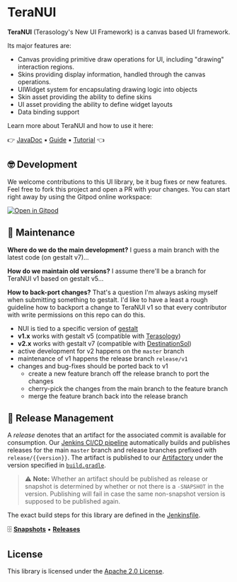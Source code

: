 # TeraNUI

**TeraNUI** (Terasology's New UI Framework) is a canvas based UI framework.

Its major features are:

- Canvas providing primitive draw operations for UI, including "drawing" interaction regions.
- Skins providing display information, handled through the canvas operations.
- UIWidget system for encapsulating drawing logic into objects
- Skin asset providing the ability to define skins
- UI asset providing the ability to define widget layouts
- Data binding support

Learn more about TeraNUI and how to use it here:

👉 [JavaDoc] ▪ [Guide] ▪ [Tutorial] 👈

## 🤓 Development

We welcome contributions to this UI library, be it bug fixes or new features. Feel free to fork this project and open a 
PR with your changes. You can start right away by using the Gitpod online workspace:

[![Open in Gitpod](https://gitpod.io/button/open-in-gitpod.svg)](https://gitpod.io/#https://github.com/MovingBlocks/TeraNUI)

## 🤖 Maintenance

**Where do we do the main development?**
I guess a main branch with the latest code (on gestalt v7)...
 
**How do we maintain old versions?**
I assume there'll be a branch for TeraNUI v1 based on gestalt v5...

**How to back-port changes?** 
That's a question I'm always asking myself when submitting something to gestalt. I'd like to have a least a rough 
guideline how to backport a change to TeraNUI v1 so that every contributor with write permissions on this repo can do this.

- NUI is tied to a specific version of [gestalt]
- **v1.x** works with gestalt v5 (compatible with [Terasology])
- **v2.x** works with gestalt v7 (compatible with [DestinationSol])
- active development for v2 happens on the `master` branch
- maintenance of v1 happens the release branch `release/v1`
- changes and bug-fixes should be ported back to v1
    - create a new feature branch off the release branch to port the changes
    - cherry-pick the changes from the main branch to the feature branch
    - merge the feature branch back into the release branch


## 🚀 Release Management

A _release_ denotes that an artifact for the associated commit is available for consumption. Our
[Jenkins CI/CD pipeline][jenkins] automatically builds and publishes releases for the main `master` branch and release
branches prefixed with `release/{{version}}`. The artifact is published to our [Artifactory] under the version specified
in [`build.gradle`](./build.gradle).

> ⚠ **Note:** Whether an artifact should be published as release or snapshot is determined by whether or not there is a
> `-SNAPSHOT` in the version. Publishing will fail in case the same non-snapshot version is supposed to be published
> again.

The exact build steps for this library are defined in the [Jenkinsfile](./Jenkinsfile).

🗄 [**Snapshots**][artifactory-nui-snapshot] ▪ [**Releases**][artifactory-nui-release]

## License

This library is licensed under the [Apache 2.0 License](http://www.apache.org/licenses/LICENSE-2.0.html).

<!-- References -->
[gestalt]: https://github.com/MovingBlocks/gestalt
[terasology]: https://github.com/MovingBlocks/Terasology
[destinationsol]: https://github.com/MovingBlocks/DestinationSol
[guide]: https://terasology.org/TeraNUI
[javadoc]: http://jenkins.terasology.io/teraorg/job/Libraries/job/TeraNUI/job/master/javadoc/overview-summary.html
[tutorial]: https://github.com/Terasology/TutorialNUI/wiki
[jenkins]: http://jenkins.terasology.io/teraorg/job/Libraries/job/TeraNUI/
[artifactory]: http://artifactory.terasology.org/
[artifactory-nui-snapshot]: http://artifactory.terasology.org/artifactory/webapp/#/artifacts/browse/simple/General/libs-snapshot-local/org/terasology/nui
[artifactory-nui-release]: http://artifactory.terasology.org/artifactory/webapp/#/artifacts/browse/simple/General/libs-release-local/org/terasology/nui
